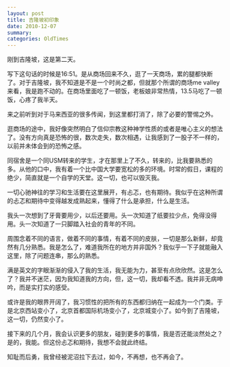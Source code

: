 ```yaml
---
layout: post
title: 吉隆坡初印象
date: 2010-12-07
summary: 
categories: OldTimes
---
```


刚到吉隆坡，这是第二天。

写下这句话的时候是16:51。是从商场回来不久，逛了一天商场，累的腿都快断了。对于吉隆坡，我不知道是不是一个时尚之都，但就那个所谓的商场me valley来看，我是跑不动的。在商场里面吃了一顿饭，老板娘非常热情，13.5马吃了一顿饭，心疼了我半天。

来之前听到对于马来西亚的很多传闻，到这里都打消了，除了必要的警惕之外。

逛商场的途中，我好像突然明白了信仰宗教这种神学性质的或者是唯心主义的想法了。没有方向真是恐怖的很，数次走失，数次相遇，让我感到了一股子不一样的，以前并未体会到的恐怖之感。

同宿舍是一个同USM转来的学生，才在那里上了不久，转来的，比我要熟悉的多。从他的口中，我有着一个比中国大学要宽松的多的环境。时常的假日，课程的绝少，简直就是一个自学的天堂。这一切，也可以毁灭我。

一切心驰神往的学习和生活要在这里展开，有忐忑，也有期待。我似乎在这种所谓的忐忑和期待中变得越发成熟起来，懂得了什么是承担，什么是生活。

我头一次想到了牙膏要用少，以后还要用。头一次知道了纸要拉少点，免得没得用。头一次知道了一只脚踏入社会的青年的不同。

周围念着不同的语言，做着不同的事情，有着不同的皮肤，一切是那么新鲜，却竟然有几分熟悉。我是怎么了，难道我所在的地方并非国外？我似乎一下子就能融入这里，除了问题连串，那么的熟悉。

满是英文的字眼渐渐的侵入了我的生活，我无能为力，甚至有点欣欣然。这是怎么了？我并不迷茫，因为我知道我的方向，但，这一切，我却看不透。我并非无病呻吟，而是实打实的感受。

或许是我的眼界开阔了，我习惯性的把所有的东西都归纳在一起成为一个门类。于是北京西站变小了，北京首都国际机场变小了，北京城变小了。如今到了吉隆坡，这一切，仍然变小了。

接下来的几个月，我会认识更多的朋友，碰到更多的事情，我是否还能淡然处之？是的，我能。但这份忐忑和期待，我想不会就此终结。

知耻而后勇，我曾经被泥沼拉下去过，如今，不再想，也不再会了。
